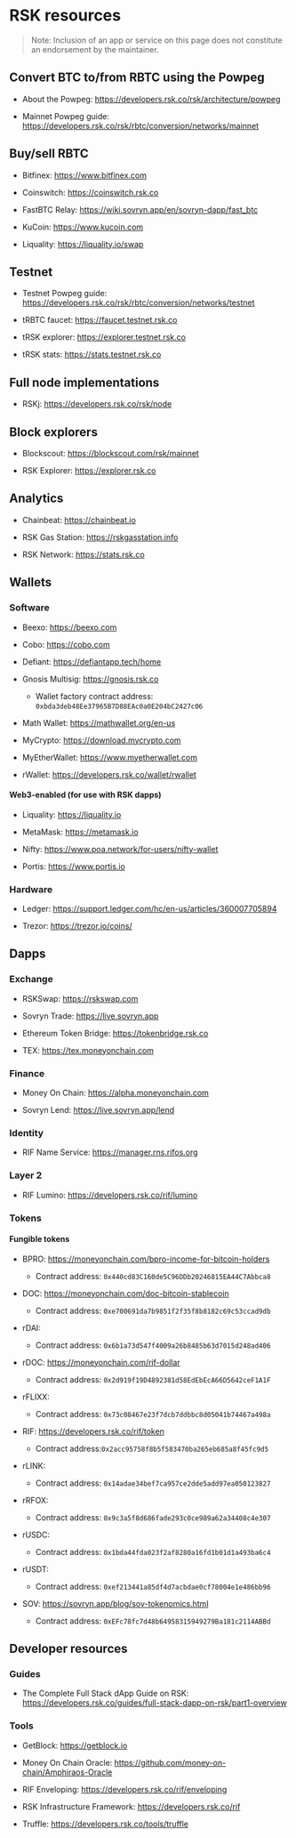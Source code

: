 # RSK resources

> Note: Inclusion of an app or service on this page does not constitute an endorsement by the maintainer.  

## Convert BTC to/from RBTC using the Powpeg

- About the Powpeg: https://developers.rsk.co/rsk/architecture/powpeg  

- Mainnet Powpeg guide: https://developers.rsk.co/rsk/rbtc/conversion/networks/mainnet  

## Buy/sell RBTC

- Bitfinex: https://www.bitfinex.com  

- Coinswitch: https://coinswitch.rsk.co  

- FastBTC Relay: https://wiki.sovryn.app/en/sovryn-dapp/fast_btc  

- KuCoin: https://www.kucoin.com  

- Liquality: https://liquality.io/swap  

## Testnet  

- Testnet Powpeg guide: https://developers.rsk.co/rsk/rbtc/conversion/networks/testnet  

- tRBTC faucet: https://faucet.testnet.rsk.co  

- tRSK explorer: https://explorer.testnet.rsk.co  

- tRSK stats: https://stats.testnet.rsk.co  

## Full node implementations

- RSKj: https://developers.rsk.co/rsk/node  

## Block explorers  

- Blockscout: https://blockscout.com/rsk/mainnet  

- RSK Explorer: https://explorer.rsk.co  

## Analytics

- Chainbeat: https://chainbeat.io  

- RSK Gas Station: https://rskgasstation.info  

- RSK Network: https://stats.rsk.co  

## Wallets

### Software  

- Beexo: https://beexo.com  

- Cobo: https://cobo.com  

- Defiant: https://defiantapp.tech/home  

- Gnosis Multisig: https://gnosis.rsk.co  
  - Wallet factory contract address: `0xbda3deb48Ee37965B7D88EAc0a0E204bC2427c06`  

- Math Wallet: https://mathwallet.org/en-us  

- MyCrypto: https://download.mycrypto.com  

- MyEtherWallet: https://www.myetherwallet.com  

- rWallet: https://developers.rsk.co/wallet/rwallet  

#### Web3-enabled (for use with RSK dapps)

- Liquality: https://liquality.io  

- MetaMask: https://metamask.io  

- Nifty: https://www.poa.network/for-users/nifty-wallet  

- Portis: https://www.portis.io  

### Hardware  

- Ledger: https://support.ledger.com/hc/en-us/articles/360007705894  

- Trezor: https://trezor.io/coins/  

## Dapps  

### Exchange  

- RSKSwap: https://rskswap.com  

- Sovryn Trade: https://live.sovryn.app  

- Ethereum Token Bridge: https://tokenbridge.rsk.co  

- TEX: https://tex.moneyonchain.com  

### Finance  

- Money On Chain: https://alpha.moneyonchain.com  

- Sovryn Lend: https://live.sovryn.app/lend  

### Identity

- RIF Name Service: https://manager.rns.rifos.org  

### Layer 2  

- RIF Lumino: https://developers.rsk.co/rif/lumino  

### Tokens  

#### Fungible tokens

- BPRO: https://moneyonchain.com/bpro-income-for-bitcoin-holders  
  - Contract address: `0x440cd83C160de5C96DDb20246815EA44C7Abbca8`

- DOC: https://moneyonchain.com/doc-bitcoin-stablecoin  
  - Contract address: `0xe700691da7b9851f2f35f8b8182c69c53ccad9db`  

- rDAI: 
  - Contract address: `0x6b1a73d547f4009a26b8485b63d7015d248ad406`  

- rDOC: https://moneyonchain.com/rif-dollar  
  - Contract address: `0x2d919f19D4892381d58EdEbEcA66D5642ceF1A1F`  

- rFLIXX:
  - Contract address: `0x73c08467e23f7dcb7ddbbc8d05041b74467a498a`  

- RIF: https://developers.rsk.co/rif/token  
  - Contract address:`0x2acc95758f8b5f583470ba265eb685a8f45fc9d5`  

- rLINK:
  - Contract address: `0x14adae34bef7ca957ce2dde5add97ea050123827`  

- rRFOX:
  - Contract address: `0x9c3a5f8d686fade293c0ce989a62a34408c4e307`  

- rUSDC:
  - Contract address: `0x1bda44fda023f2af8280a16fd1b01d1a493ba6c4`  

- rUSDT:
  - Contract address: `0xef213441a85df4d7acbdae0cf78004e1e486bb96`  

- SOV: https://sovryn.app/blog/sov-tokenomics.html    
  - Contract address: `0xEFc78fc7d48b64958315949279Ba181c2114ABBd`

## Developer resources

### Guides

- The Complete Full Stack dApp Guide on RSK: https://developers.rsk.co/guides/full-stack-dapp-on-rsk/part1-overview  

### Tools

- GetBlock: https://getblock.io  

- Money On Chain Oracle: https://github.com/money-on-chain/Amphiraos-Oracle  

- RIF Enveloping: https://developers.rsk.co/rif/enveloping  

- RSK Infrastructure Framework: https://developers.rsk.co/rif  

- Truffle: https://developers.rsk.co/tools/truffle  
